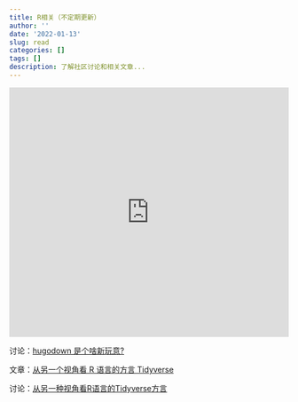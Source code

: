 ```yaml
---
title: R相关（不定期更新）
author: ''
date: '2022-01-13'
slug: read
categories: []
tags: []
description: 了解社区讨论和相关文章...
---
```


<iframe allow="autoplay *; encrypted-media *; fullscreen *" frameborder="0" height="450" style="width:100%;max-width:660px;overflow:hidden;background:transparent;" sandbox="allow-forms allow-popups allow-same-origin allow-scripts allow-storage-access-by-user-activation allow-top-navigation-by-user-activation" src="https://embed.music.apple.com/cn/album/ieta-single/1601290291"></iframe>

讨论：[hugodown 是个啥新玩意?](https://d.cosx.org/d/421573-hugodown)

文章：[从另一个视角看 R 语言的方言 Tidyverse](https://cosx.org/2020/10/alternative-view-tidyverse-r/)

讨论：[从另一种视角看R语言的Tidyverse方言](https://d.cosx.org/d/421880-rtidyverse)